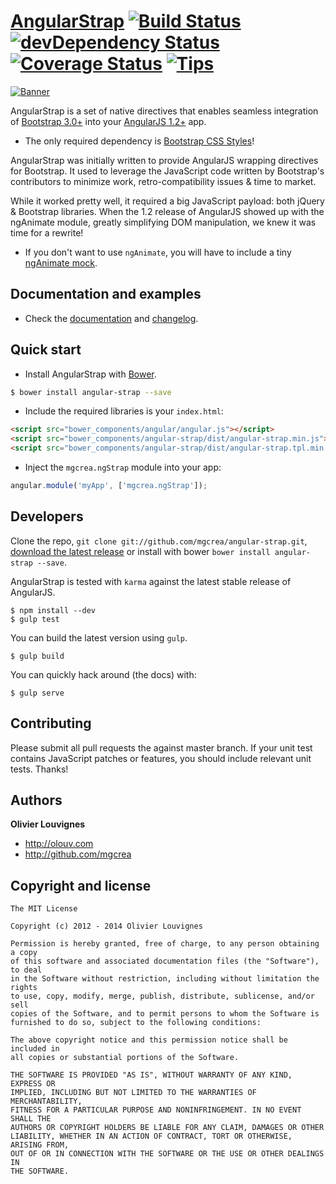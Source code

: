 # [AngularStrap](http://mgcrea.github.io/angular-strap) [![Build Status](http://img.shields.io/travis/mgcrea/angular-strap/master.svg?style=flat)](http://travis-ci.org/mgcrea/angular-strap) [![devDependency Status](http://img.shields.io/david/dev/mgcrea/angular-strap.svg?style=flat)](https://david-dm.org/mgcrea/angular-strap#info=devDependencies) [![Coverage Status](http://img.shields.io/codeclimate/coverage/github/mgcrea/angular-strap.svg?style=flat)](https://codeclimate.com/github/mgcrea/angular-strap) [![Tips](http://img.shields.io/gratipay/mgcrea.svg?style=flat)](https://gratipay.com/mgcrea)

[![Banner](http://mgcrea.github.io/angular-strap/images/snippet.png)](http://mgcrea.github.io/angular-strap)

AngularStrap is a set of native directives that enables seamless integration of [Bootstrap 3.0+](https://github.com/twbs/bootstrap) into your [AngularJS 1.2+](https://github.com/angular/angular.js) app.

- The only required dependency is [Bootstrap CSS Styles](https://github.com/twbs/bootstrap/blob/master/dist/css/bootstrap.css)!

>
AngularStrap was initially written to provide AngularJS wrapping directives for Bootstrap. It used to leverage the JavaScript code written by Bootstrap's contributors to minimize work, retro-compatibility issues & time to market.
>
While it worked pretty well, it required a big JavaScript payload: both jQuery & Bootstrap libraries. When the 1.2 release of AngularJS showed up with the ngAnimate module, greatly simplifying DOM manipulation, we knew it was time for a rewrite!

- If you don't want to use `ngAnimate`, you will have to include a tiny [ngAnimate mock](https://github.com/mgcrea/angular-strap/wiki/ngAnimate-mock).

## Documentation and examples

+ Check the [documentation](http://mgcrea.github.io/angular-strap) and [changelog](https://github.com/mgcrea/angular-strap/releases).


## Quick start

+ Install AngularStrap with [Bower](https://github.com/bower/bower).

>
```bash
$ bower install angular-strap --save
```

+ Include the required libraries is your `index.html`:

>
``` html
<script src="bower_components/angular/angular.js"></script>
<script src="bower_components/angular-strap/dist/angular-strap.min.js"></script>
<script src="bower_components/angular-strap/dist/angular-strap.tpl.min.js"></script>
```

+ Inject the `mgcrea.ngStrap` module into your app:

>
``` js
angular.module('myApp', ['mgcrea.ngStrap']);
```


## Developers

Clone the repo, `git clone git://github.com/mgcrea/angular-strap.git`, [download the latest release](https://github.com/mgcrea/angular-strap/zipball/master) or install with bower `bower install angular-strap --save`.

AngularStrap is tested with `karma` against the latest stable release of AngularJS.

>
	$ npm install --dev
	$ gulp test

You can build the latest version using `gulp`.

>
	$ gulp build

You can quickly hack around (the docs) with:

>
	$ gulp serve



## Contributing

Please submit all pull requests the against master branch. If your unit test contains JavaScript patches or features, you should include relevant unit tests. Thanks!



## Authors

**Olivier Louvignes**

+ http://olouv.com
+ http://github.com/mgcrea



## Copyright and license

	The MIT License

	Copyright (c) 2012 - 2014 Olivier Louvignes

	Permission is hereby granted, free of charge, to any person obtaining a copy
	of this software and associated documentation files (the "Software"), to deal
	in the Software without restriction, including without limitation the rights
	to use, copy, modify, merge, publish, distribute, sublicense, and/or sell
	copies of the Software, and to permit persons to whom the Software is
	furnished to do so, subject to the following conditions:

	The above copyright notice and this permission notice shall be included in
	all copies or substantial portions of the Software.

	THE SOFTWARE IS PROVIDED "AS IS", WITHOUT WARRANTY OF ANY KIND, EXPRESS OR
	IMPLIED, INCLUDING BUT NOT LIMITED TO THE WARRANTIES OF MERCHANTABILITY,
	FITNESS FOR A PARTICULAR PURPOSE AND NONINFRINGEMENT. IN NO EVENT SHALL THE
	AUTHORS OR COPYRIGHT HOLDERS BE LIABLE FOR ANY CLAIM, DAMAGES OR OTHER
	LIABILITY, WHETHER IN AN ACTION OF CONTRACT, TORT OR OTHERWISE, ARISING FROM,
	OUT OF OR IN CONNECTION WITH THE SOFTWARE OR THE USE OR OTHER DEALINGS IN
	THE SOFTWARE.
